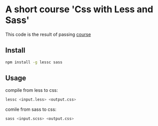 # A short course 'Css with Less and Sass'

This code is the result of passing [course](https://www.linkedin.com/learning/css-with-less-and-sass)

## Install

```bash
npm install -g lessc sass
```

## Usage

compile from less to css:
```bash
lessc <input.less> <output.css>
```

comile from sass to css:
```bash
sass <input.scss> <output.css>
```
